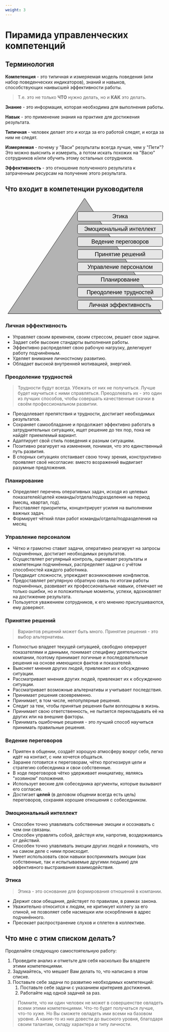 ```yaml
---
weight: 3
---
```

# Пирамида управленческих компетенций
## Терминология

**Компетенция** - это типичная и измеряемая модель поведения (или набор поведенческих индикаторов), знаний и навыков, способствующих наивысшей эффективности работы.

> Т.е. это не только **ЧТО** нужно делать, но и **КАК** это делать. 

**Знание** - это информация, которая необходима для выполнения работы.

**Навык** - это применение знания на практике для достижения результата.

**Типичная** - человек делает это и когда за его работой следят, и когда за ним не следят.

**Измеряемая** - почему у "Васи" результаты всегда лучше, чем у "Пети"? Это можно выяснить и измерить, а потом искать похожих на "Васю" сотрудников и/или обучить этому остальных сотрудников.

**Эффективность** - это отношение полученного результата к затраченным ресурсам на получение этого результата.

## Что входит в компетенции руководителя

<pre>
 <svg xmlns="http://www.w3.org/2000/svg" width="492" height="366" viewBox="0 0 492 366">
  <!-- Серый треугольник -->
  <path d="M 61 -61.33 L 426 182 L 61 425.34 Z" fill="#b3b3b3" stroke="#000" transform="rotate(-90,243.5,182)" />

  <!-- Блоки с подписями -->
  <rect x="221" y="42" width="270" height="30" rx="4.5" ry="4.5" fill="#e6e6e6" stroke="#000" />
  <text x="356" y="63" font-family="Helvetica" font-size="18" text-anchor="middle">Этика</text>
  
  <rect x="221" y="82" width="270" height="30" rx="4.5" ry="4.5" fill="#e6e6e6" stroke="#000" />
  <text x="356" y="103" font-family="Helvetica" font-size="18" text-anchor="middle">Эмоциональный интеллект</text>
  
  <rect x="221" y="122" width="270" height="30" rx="4.5" ry="4.5" fill="#e6e6e6" stroke="#000" />
  <text x="356" y="143" font-family="Helvetica" font-size="18" text-anchor="middle">Ведение переговоров</text>
  
  <rect x="221" y="162" width="270" height="30" rx="4.5" ry="4.5" fill="#e6e6e6" stroke="#000" />
  <text x="356" y="183" font-family="Helvetica" font-size="18" text-anchor="middle">Принятие решений</text>
  
  <rect x="221" y="242" width="270" height="30" rx="4.5" ry="4.5" fill="#e6e6e6" stroke="#000" />
  <text x="356" y="263" font-family="Helvetica" font-size="18" text-anchor="middle">Планирование</text>
  
  <rect x="221" y="202" width="270" height="30" rx="4.5" ry="4.5" fill="#e6e6e6" stroke="#000" />
  <text x="356" y="223" font-family="Helvetica" font-size="18" text-anchor="middle">Управление персоналом</text>
  
  <rect x="221" y="282" width="270" height="30" rx="4.5" ry="4.5" fill="#e6e6e6" stroke="#000" />
  <text x="356" y="303" font-family="Helvetica" font-size="18" text-anchor="middle">Преодоление трудностей</text>
  
  <rect x="221" y="322" width="270" height="30" rx="4.5" ry="4.5" fill="#e6e6e6" stroke="#000" />
  <text x="356" y="343" font-family="Helvetica" font-size="18" text-anchor="middle">Личная эффективность</text>
 </svg>
</pre>

### Личная эффективность
- Управляет своим временем, своим стрессом, решает свои задачи.
- Задает себе высокие стандарты выполнения работы.
- Эффективно распределяет свою рабочую нагрузку, делегирует работу подчинённым.
- Уделяет внимание личностному развитию.
- Обладает высокой внутренней мотивацией, энергией.

### Преодоление трудностей
> Трудности будут всегда. Убежать от них не получиться. Лучше будет научиться с ними справляться. Преодолевать их - это один из лучших способов, чтобы совершать качественные скачки в своём профессиональном развитии.

- Преодолевает препятствия и трудности, достигает необходимых результатов.
- Сохраняет самообладание и продолжает эффективно работать в затруднительных ситуациях, ищет решение до тех пор, пока не найдёт приемлемый вариант.
- Адаптирует свой стиль поведения к разным ситуациям.
- Позитивно реагирует на изменения, понимая, что это единственный путь развития.
- В спорных ситуациях отстаивает свою точку зрения, конструктивно проявляет своё несогласие: вместо возражений выдвигает разумные предложения.

### Планирование
- Определяет перечень оперативных задач, исходя из целевых показателей/целей команды/отдела/подразделения на период (месяц, квартал, год).
- Расставляет приоритеты, концентрирует усилия на выполнении важных задач.
- Формирует чёткий план работ команды/отдела/подразделения на месяц

### Управление персоналом
- Чётко и грамотно ставит задачи, оперативно реагирует на запросы подчинённых, достигает необходимых результатов.
- Осуществляет регулярный контроль, оценивает результаты и компетенции подчинённых, распределяет задачи с учётом способностей каждого работника.
- Предвидит сложности, упреждает возникновение конфликтов.
- Предоставляет регулярную обратную связь по итогам работы подчинённых, развивает их профессиональные навыки, отмечает не только ошибки, но и положительные моменты, успехи, вдохновляет на достижение результата.
- Пользуется уважением сотрудников, к его мнению прислушиваются, ему доверяют.

### Принятие решений
> Вариантов решений может быть много. Принятие решения - это выбор альтернативы.

- Полностью владеет текущей ситуацией, свободно оперирует показателями и данными, понимает специфику деятельности компании, поэтому принимает логичные и последовательные решения на основе имеющихся фактов и показателей.
- Выясняет мнения других людей, привлекает их к обсуждению ситуации.
- Рассматривает мнения других людей, привлекает их к обсуждению ситуации.
- Рассматривает возможные альтернативы и учитывает последствия.
- Принимает решения своевременно.
- Принимает, в том числе, непопулярные решения.
- Следит за тем, чтобы принятые решения были воплощены в жизнь.
- Принимает свою ответственность, не пытается перекладывать её на других или на внешние факторы.
- Принимать ошибочные решения - это лучший способ научиться принимать правильные решения.

### Ведение переговоров
- Приятен в общении, создаёт хорошую атмосферу вокруг себя, легко идёт на контакт, с ним хочется общаться.
- Заранее готовится к переговорам, чётко прогнозируя цели и стратегию собеседника и свои собственные.
- В ходе переговоров чётко удерживает инициативу, являясь "хозяином" положения.
- Использует веские для собеседника аргументы, которые вызывают его согласие.
- Достигает **целей** (в деловом общении всегда есть цель) переговоров, сохраняя хорошие отношения с собеседником.

### Эмоциональный интеллект
- Способен точно улавливать собственные эмоции и осознавать с чем они связаны.
- Способен управлять собой, действуя или, напротив, воздерживаясь от действий.
- Способен точно улавливать эмоции других людей и понимать, что на самом деле с ними происходит.
- Умеет использовать свои навыки воспринимать эмоции (как собственные, так и испытываемые другими людьми) для эффективного выстраивания взаимодействия.

### Этика
> Этика - это основание для формирования отношений в компании.

- Держит свои обещания, действует по правилам, в рамках закона.
- Уважительно относится к людям, не критикует коллегу за его спиной, не позволяет себе насмешки или оскорбления в адрес подчинённого.
- Пресекает распространение слухов и сплетен в коллективе.

## Что мне с этим списком делать?

Проделайте следующую самостоятельную работу:

1. Проведите анализ и отметьте для себя насколько Вы владеете этими компетенциями.
2. Задумайтесь, что мешает Вам делать то, что написано в этом списке.
3. Поставьте себе задачи по развитию необходимых компетенций:
    1. Поставьте себе задачи с указанием критериев достижения.
    2. Работайте над одной задачей за раз.

> Помните, что ни один человек не может в совершенстве овладеть всеми этими компетенциями. Что-то будет получаться лучше, что-то хуже. Но Вы сможете овладеть ими всеми на базовом уровне. А какие-то из них довести до высокого уровня, благодаря своим талантам, складу характера и типу личности.